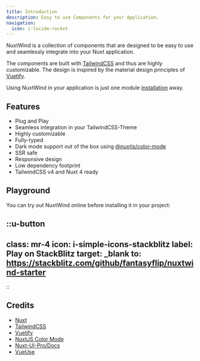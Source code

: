 ```yaml
---
title: Introduction
description: Easy to use Components for your Application.
navigation:
  icon: i-lucide-rocket
---
```


NuxtWind is a collection of components that are designed to be easy to use and seamlessly integrate into your Nuxt application.

The components are built with [TailwindCSS](https://tailwindcss.com/) and thus are highly customizable. The design is inspired by the material design principles of [Vuetify](https://vuetifyjs.com/).

Using NuxtWind in your application is just one module [installation](/getting-started/installation) away.

## Features

- Plug and Play
- Seamless integration in your TailwindCSS-Theme
- Highly customizable
- Fully-typed
- Dark mode support out of the box using [@nuxtjs/color-mode](https://color-mode.nuxtjs.org/)
- SSR safe
- Responsive design
- Low dependency footprint
- TailwindCSS v4 and Nuxt 4 ready

## Playground

You can try out NuxtWind online before installing it in your project:

::u-button
---
class: mr-4
icon: i-simple-icons-stackblitz
label: Play on StackBlitz
target: _blank
to: https://stackblitz.com/github/fantasyflip/nuxtwind-starter
---
::

## Credits

- [Nuxt](https://nuxt.com/)
- [TailwindCSS](https://tailwindcss.com/)
- [Vuetify](https://vuetifyjs.com/)
- [NuxtJS Color Mode](https://color-mode.nuxtjs.org/)
- [Nuxt-UI-Pro/Docs](https://github.com/nuxt-ui-pro/docs)
- [VueUse](https://vueuse.org/)
